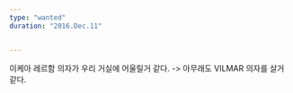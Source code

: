 ```yaml
---
type: "wanted"
duration: "2016.Dec.11"


---
```


이케아 레르함 의자가 우리 거실에 어울릴거 같다. -> 아무래도 VILMAR 의자를 살거 같다.
